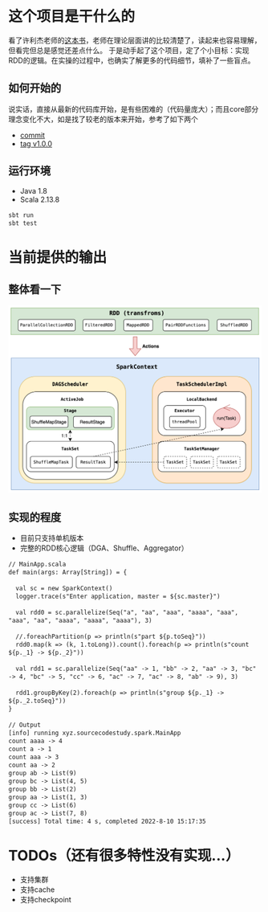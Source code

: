 # 这个项目是干什么的
看了许利杰老师的[这本书](https://book.douban.com/subject/35140409/)，老师在理论层面讲的比较清楚了，读起来也容易理解，但看完但总是感觉还差点什么。
于是动手起了这个项目，定了个小目标：实现RDD的逻辑。在实操的过程中，也确实了解更多的代码细节，填补了一些盲点。

## 如何开始的
说实话，直接从最新的代码库开始，是有些困难的（代码量庞大）；而且core部分理念变化不大，如是找了较老的版本来开始，参考了如下两个
- [commit](https://github.com/apache/spark/tree/5b021ce0990ec675afc6939cc2c06f041c973d17)
- [tag v1.0.0](https://github.com/apache/spark/tree/v1.0.0/)

## 运行环境
- Java 1.8
- Scala 2.13.8
```
sbt run
sbt test
```

# 当前提供的输出

## 整体看一下
![rdd-running-logic](./doc/img/rdd-running-logic.png)

## 实现的程度
- 目前只支持单机版本
- 完整的RDD核心逻辑（DGA、Shuffle、Aggregator）
```
// MainApp.scala
def main(args: Array[String]) = {

  val sc = new SparkContext()
  logger.trace(s"Enter application, master = ${sc.master}")

  val rdd0 = sc.parallelize(Seq("a", "aa", "aaa", "aaaa", "aaa", "aaa", "aa", "aaaa", "aaaa", "aaaa"), 3)

  //.foreachPartition(p => println(s"part ${p.toSeq}"))
  rdd0.map(k => (k, 1.toLong)).count().foreach(p => println(s"count ${p._1} -> ${p._2}")) 

  val rdd1 = sc.parallelize(Seq("aa" -> 1, "bb" -> 2, "aa" -> 3, "bc" -> 4, "bc" -> 5, "cc" -> 6, "ac" -> 7, "ac" -> 8, "ab" -> 9), 3)

  rdd1.groupByKey(2).foreach(p => println(s"group ${p._1} -> ${p._2.toSeq}"))
}

// Output
[info] running xyz.sourcecodestudy.spark.MainApp 
count aaaa -> 4
count a -> 1
count aaa -> 3
count aa -> 2
group ab -> List(9)
group bc -> List(4, 5)
group bb -> List(2)
group aa -> List(1, 3)
group cc -> List(6)
group ac -> List(7, 8)
[success] Total time: 4 s, completed 2022-8-10 15:17:35
```

# TODOs（还有很多特性没有实现...）
- 支持集群
- 支持cache
- 支持checkpoint